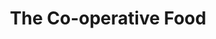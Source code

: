 ---
title: "The Co-operative Food"
url: /birmingham/the-co-operative-food-swanshurst-lane/
shop: Supermarkt
---